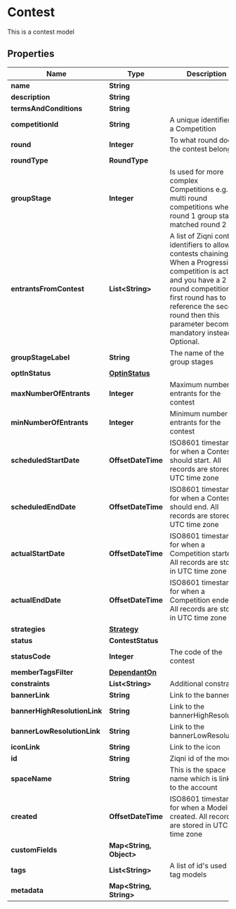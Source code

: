 

# Contest

This is a contest model

## Properties

Name | Type | Description | Notes
------------ | ------------- | ------------- | -------------
**name** | **String** |  |  [optional]
**description** | **String** |  |  [optional]
**termsAndConditions** | **String** |  |  [optional]
**competitionId** | **String** | A unique identifier of a Competition |  [optional]
**round** | **Integer** | To what round does the contest belong |  [optional]
**roundType** | **RoundType** |  |  [optional]
**groupStage** | **Integer** | Is used for more complex Competitions e.g. multi round competitions where round 1 group stage matched round 2 |  [optional]
**entrantsFromContest** | **List&lt;String&gt;** | A list of Ziqni contest identifiers to allow contests chaining. When a Progression competition is active and you have a 2 round competition the first round has to reference the second round then this parameter becomes mandatory instead of Optional. |  [optional]
**groupStageLabel** | **String** | The name of the group stages |  [optional]
**optInStatus** | [**OptinStatus**](OptinStatus.md) |  |  [optional]
**maxNumberOfEntrants** | **Integer** | Maximum number of entrants for the contest |  [optional]
**minNumberOfEntrants** | **Integer** | Minimum number of entrants for the contest |  [optional]
**scheduledStartDate** | **OffsetDateTime** | ISO8601 timestamp for when a Contest should start. All records are stored in UTC time zone |  [optional]
**scheduledEndDate** | **OffsetDateTime** | ISO8601 timestamp for when a Contest should end. All records are stored in UTC time zone |  [optional]
**actualStartDate** | **OffsetDateTime** | ISO8601 timestamp for when a Competition started. All records are stored in UTC time zone |  [optional] [readonly]
**actualEndDate** | **OffsetDateTime** | ISO8601 timestamp for when a Competition ended. All records are stored in UTC time zone |  [optional] [readonly]
**strategies** | [**Strategy**](Strategy.md) |  |  [optional]
**status** | **ContestStatus** |  |  [optional]
**statusCode** | **Integer** | The code of the contest |  [optional] [readonly]
**memberTagsFilter** | [**DependantOn**](DependantOn.md) |  |  [optional]
**constraints** | **List&lt;String&gt;** | Additional constraints |  [optional]
**bannerLink** | **String** | Link to the banner |  [optional]
**bannerHighResolutionLink** | **String** | Link to the bannerHighResolution |  [optional]
**bannerLowResolutionLink** | **String** | Link to the bannerLowResolution |  [optional]
**iconLink** | **String** | Link to the icon |  [optional]
**id** | **String** | Ziqni id of the model | 
**spaceName** | **String** | This is the space name which is linked to the account |  [optional]
**created** | **OffsetDateTime** | ISO8601 timestamp for when a Model was created. All records are stored in UTC time zone |  [optional]
**customFields** | **Map&lt;String, Object&gt;** |  |  [optional]
**tags** | **List&lt;String&gt;** | A list of id&#39;s used to tag models |  [optional]
**metadata** | **Map&lt;String, String&gt;** |  |  [optional]



